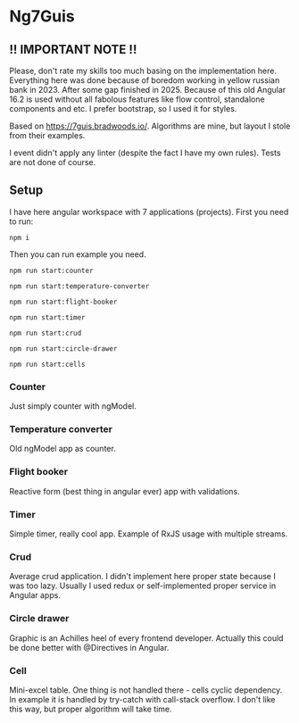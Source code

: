 # Ng7Guis

## !! IMPORTANT NOTE !!

Please, don't rate my skills too much basing on the implementation here. Everything here was done because of boredom working in yellow russian bank in 2023. After some gap finished in 2025. Because of this old Angular 16.2 is used without all fabolous features like flow control, standalone components and etc. I prefer bootstrap, so I used it for styles. 

Based on https://7guis.bradwoods.io/. Algorithms are mine, but layout I stole from their examples. 

I event didn't apply any linter (despite the fact I have my own rules). Tests are not done of course.

## Setup

I have here angular workspace with 7 applications (projects). First you need to run:

`npm i`

Then you can run example you need.

`npm run start:counter`

`npm run start:temperature-converter`

`npm run start:flight-booker`

`npm run start:timer`

`npm run start:crud`

`npm run start:circle-drawer`

`npm run start:cells`

### Counter

Just simply counter with ngModel.

### Temperature converter

Old ngModel app as counter.

### Flight booker

Reactive form (best thing in angular ever) app with validations.

### Timer

Simple timer, really cool app. Example of RxJS usage with multiple streams. 

### Crud
Average crud application. I didn't implement here proper state because I was too lazy. Usually I used redux or self-implemented proper service in Angular apps.

### Circle drawer
Graphic is an Achilles heel of every frontend developer. Actually this could be done better with @Directives in Angular.

### Cell
Mini-excel table. One thing is not handled there - cells cyclic dependency. In example it is handled by try-catch with call-stack overflow. I don't like this way, but proper algorithm will take time.
